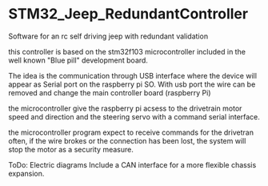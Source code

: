 # STM32_Jeep_RedundantController
Software for an rc self driving jeep with redundant validation

this controller is based on the stm32f103 microcontroller included in the well known "Blue pill" development board.

The idea is the communication through USB interface where the device will appear as Serial port on the raspberry pi SO.
With usb port the wire can be removed and change the main controller board (raspberry Pi)

the microcontroller give the raspberry pi acsess to the drivetrain motor speed and direction and the steering servo with a command serial interface.

the microcontroller program expect to receive commands for the drivetran often, if the wire brokes or the connection has been lost, the system will stop the motor as a security measure.


ToDo:
Electric diagrams
Include a CAN interface for a more flexible chassis expansion.
